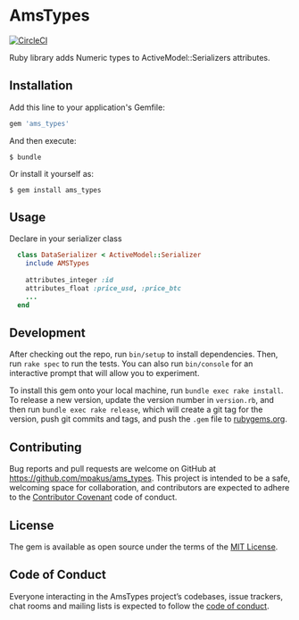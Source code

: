 # AmsTypes

[![CircleCI](https://circleci.com/gh/mpakus/ams_types.svg?style=svg)](https://circleci.com/gh/mpakus/ams_types)

Ruby library adds Numeric types to ActiveModel::Serializers attributes.

## Installation

Add this line to your application's Gemfile:

```ruby
gem 'ams_types'
```

And then execute:

    $ bundle

Or install it yourself as:

    $ gem install ams_types

## Usage

Declare in your serializer class
```ruby
  class DataSerializer < ActiveModel::Serializer
    include AMSTypes
    
    attributes_integer :id
    attributes_float :price_usd, :price_btc
    ...
  end
```

## Development

After checking out the repo, run `bin/setup` to install dependencies. Then, run `rake spec` to run the tests. You can also run `bin/console` for an interactive prompt that will allow you to experiment.

To install this gem onto your local machine, run `bundle exec rake install`. To release a new version, update the version number in `version.rb`, and then run `bundle exec rake release`, which will create a git tag for the version, push git commits and tags, and push the `.gem` file to [rubygems.org](https://rubygems.org).

## Contributing

Bug reports and pull requests are welcome on GitHub at https://github.com/mpakus/ams_types. This project is intended to be a safe, welcoming space for collaboration, and contributors are expected to adhere to the [Contributor Covenant](http://contributor-covenant.org) code of conduct.

## License

The gem is available as open source under the terms of the [MIT License](http://opensource.org/licenses/MIT).

## Code of Conduct

Everyone interacting in the AmsTypes project’s codebases, issue trackers, chat rooms and mailing lists is expected to follow the [code of conduct](https://github.com/mpakus/ams_types/blob/master/CODE_OF_CONDUCT.md).
